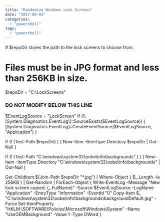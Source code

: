 ```yaml
---
title: "Randomize Windows Lock Screens"
date: "2017-09-03"
categories: 
  - "powershell"
tags: 
  - "powershell"
---
```


\# $repoDir stores the path to the lock screens to choose from.
# Files must be in JPG format and less than 256KB in size.
 
$repoDir = "C:\\LockScreens"
 
 
### DO NOT MODIFY BELOW THIS LINE ###
 
$EventLogSource = "LockScreen"
If (!\[System.Diagnostics.EventLog\]::SourceExists($EventLogSource)) {
  \[System.Diagnostics.EventLog\]::CreateEventSource($EventLogSource, "Application")
}
 
If (! (Test-Path $repoDir) ) {
  New-Item -ItemType Directory $repoDir | Out-Null
}
 
If (! (Test-Path "C:\\windows\\system32\\oobe\\info\\backgrounds" ) ) {
  New-Item -ItemType Directory "C:\\windows\\system32\\oobe\\info\\backgrounds" | Out-Null
}
 
Get-ChildItem $(Join-Path $repoDir "\*.jpg") | Where-Object { $\_.Length -le 256KB } | Get-Random | ForEach-Object {
  Write-EventLog -Message "New lock screen copied: $($\_.FullName)" -Source $EventLogSource -LogName "Application" -EntryType "Information" -EventId "0"
  Copy-Item $\_ "C:\\windows\\system32\\oobe\\info\\backgrounds\\backgroundDefault.jpg" -Force
  Set-ItemProperty "HKLM:\\SOFTWARE\\Policies\\Microsoft\\Windows\\System" -Name "UseOEMBackground" -Value 1 -Type DWord
}
